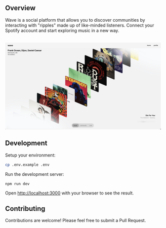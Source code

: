 ## Overview

Wave is a social platform that allows you to discover communities by interacting with "ripples"
made up of like-minded listeners. Connect your Spotify account and start exploring music
in a new way.

<p align="center">
<br>
    <img src="./public/preview.png" alt="Preview" width="100%" height="70%">
</p>

## Development

Setup your environment:

```bash
cp .env.example .env
```

Run the development server:

```bash
npm run dev
```

Open [http://localhost:3000](http://localhost:3000) with your browser to see the
result.

## Contributing

Contributions are welcome! Please feel free to submit a Pull Request.
